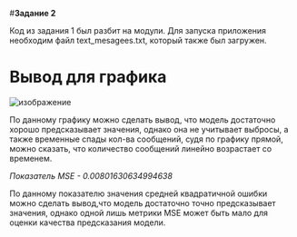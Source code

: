 #**Задание 2**

Код из задания 1 был разбит на модули. Для запуска приложения необходим файл text_mesagees.txt, который также был загружен.

# **Вывод для графика**

![изображение](https://github.com/DoorToWar/proteus/assets/117304018/2045682b-4278-4b2e-a49f-8bcc9ced3a50)


По данному графику можно сделать вывод, что модель достаточно хорошо предсказывает значения, однако она не учитывает выбросы, а также 
временные спады кол-ва сообщений, судя по графику прямой, можно сказать, что количество сообщений линейно возрастает со временем.

*Показатель MSE - 0.00801630634994638*

По данному показателю значения средней квадратичной ошибки можно сделать вывод,что модель достаточно точно предсказывает значения, 
однако одной лишь метрики MSE может быть мало для оценки качества предсказания модели.
